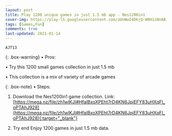 ```yaml
---
layout: post
title: Play 1200 unique games in just 1.5 mb app - Nes1200in1
cover-img: https://play-lh.googleusercontent.com/aUnWwI4DkjQ-W0H1zNnAB_A8cTwG7_1dgVyexnAdZGffPEOK5tSIwQBUOP75UaY-O2o=w2400
tags: [Games,Fun]
comments: true
last-updated: 2021-01-14
---
```


``AJT13``

{: .box-warning}
• Pros:

• Try this 1200 small games collection in just 1.5 mb

• This collection is a mix of variety of arcade games 

{: .box-note}
• Steps:

1. Download the Nes1200in1 game collection.
   Link: [https://mega.nz/file/zh1wlKJI#HfalBxoXPEht7rD4KN6JpjEFY83uHXqFI_oPTAhJ928](https://mega.nz/file/zh1wlKJI#HfalBxoXPEht7rD4KN6JpjEFY83uHXqFI_oPTAhJ928){:target="_blank"}

2. Try end Enjoy 1200 games in just 1.5 mb data.
